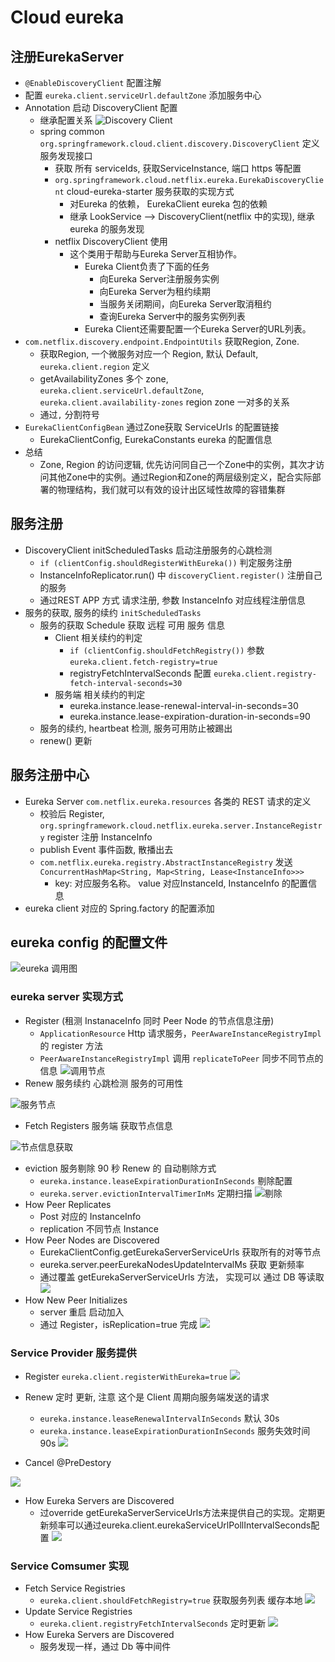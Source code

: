 # Cloud eureka

## 注册EurekaServer

- ```@EnableDiscoveryClient``` 配置注解
- 配置 ```eureka.client.serviceUrl.defaultZone``` 添加服务中心
- Annotation 启动 DiscoveryClient 配置
  - 继承配置关系
  ![Discovery Client](http://blog.didispace.com/assets/eureka-code-1.png)
  - spring common ```org.springframework.cloud.client.discovery.DiscoveryClient``` 定义服务发现接口
    - 获取 所有 serviceIds, 获取ServiceInstance, 端口 https 等配置
    - ```org.springframework.cloud.netflix.eureka.EurekaDiscoveryClient``` cloud-eureka-starter 服务获取的实现方式
      - 对Eureka 的依赖， EurekaClient eureka 包的依赖
      - 继承 LookService --> DiscoveryClient(netflix 中的实现), 继承eureka 的服务发现
    - netflix DiscoveryClient 使用
      - 这个类用于帮助与Eureka Server互相协作。
        - Eureka Client负责了下面的任务
          - 向Eureka Server注册服务实例
          - 向Eureka Server为租约续期
          - 当服务关闭期间，向Eureka Server取消租约
          - 查询Eureka Server中的服务实例列表
        - Eureka Client还需要配置一个Eureka Server的URL列表。
- ```com.netflix.discovery.endpoint.EndpointUtils``` 获取Region, Zone.
  - 获取Region, 一个微服务对应一个 Region, 默认 Default, ```eureka.client.region``` 定义
  - getAvailabilityZones 多个 zone, ```eureka.client.serviceUrl.defaultZone```, ```eureka.client.availability-zones``` region zone 一对多的关系
  - 通过```,``` 分割符号
- ```EurekaClientConfigBean``` 通过Zone获取 ServiceUrls 的配置链接
  - EurekaClientConfig, EurekaConstants eureka 的配置信息
- 总结
  - Zone, Region 的访问逻辑, 优先访问同自己一个Zone中的实例，其次才访问其他Zone中的实例。通过Region和Zone的两层级别定义，配合实际部署的物理结构，我们就可以有效的设计出区域性故障的容错集群

## 服务注册

- DiscoveryClient initScheduledTasks 启动注册服务的心跳检测
  - ```if (clientConfig.shouldRegisterWithEureka())``` 判定服务注册
  - InstanceInfoReplicator.run() 中 ```discoveryClient.register()``` 注册自己的服务
  - 通过REST APP 方式 请求注册, 参数 InstanceInfo 对应线程注册信息
- 服务的获取, 服务的续约 ```initScheduledTasks```
  - 服务的获取 Schedule 获取 远程 可用 服务 信息
    - Client 相关续约的判定
      - ```if (clientConfig.shouldFetchRegistry())``` 参数 ```eureka.client.fetch-registry=true```
      - registryFetchIntervalSeconds 配置 ```eureka.client.registry-fetch-interval-seconds=30```
    - 服务端 相关续约的判定
      - eureka.instance.lease-renewal-interval-in-seconds=30
      - eureka.instance.lease-expiration-duration-in-seconds=90
  - 服务的续约, heartbeat 检测, 服务可用防止被踢出
  - renew() 更新

## 服务注册中心

- Eureka Server ```com.netflix.eureka.resources``` 各类的 REST 请求的定义
  - 校验后 Register, ```org.springframework.cloud.netflix.eureka.server.InstanceRegistry``` register 注册 InstanceInfo
  - publish Event 事件函数, 散播出去
  - ```com.netflix.eureka.registry.AbstractInstanceRegistry``` 发送 ```ConcurrentHashMap<String, Map<String, Lease<InstanceInfo>>>```
    - key: 对应服务名称。 value 对应InstanceId, InstanceInfo 的配置信息
- eureka client 对应的 Spring.factory 的配置添加

## eureka config 的配置文件

![eureka 调用图](http://nobodyiam.com/images/2016-06-25/architecture-detail.png)

### eureka server 实现方式

- Register (租测 InstanaceInfo 同时 Peer Node 的节点信息注册)
  - ```ApplicationResource``` Http 请求服务，```PeerAwareInstanceRegistryImpl``` 的 register 方法
  - ```PeerAwareInstanceRegistryImpl``` 调用 ```replicateToPeer``` 同步不同节点的 信息
  ![调用节点](http://nobodyiam.com/images/2016-06-25/eureka-server-register.png) 
- Renew 服务续约 心跳检测 服务的可用性

![服务节点](http://nobodyiam.com/images/2016-06-25/eureka-server-renew.png)

- Fetch Registers 服务端 获取节点信息

![节点信息获取](http://nobodyiam.com/images/2016-06-25/eureka-server-fetch.png)

- eviction 服务剔除 90 秒 Renew 的 自动剔除方式
  - ```eureka.instance.leaseExpirationDurationInSeconds``` 剔除配置
  - ```eureka.server.evictionIntervalTimerInMs``` 定期扫描
  ![剔除](http://nobodyiam.com/images/2016-06-25/eureka-server-evict.png)
- How Peer Replicates
  - Post 对应的 InstanceInfo
  - replication 不同节点 Instance
- How Peer Nodes are Discovered
  - EurekaClientConfig.getEurekaServerServiceUrls 获取所有的对等节点
  - eureka.server.peerEurekaNodesUpdateIntervalMs 获取 更新频率
  - 通过覆盖 getEurekaServerServiceUrls 方法， 实现可以 通过 DB 等读取
  ![](http://nobodyiam.com/images/2016-06-25/eureka-server-peer-discovery.png)
- How New Peer Initializes
  - server 重启 启动加入
  - 通过 Register，isReplication=true 完成
  ![](http://nobodyiam.com/images/2016-06-25/eureka-server-peer-init.png)

### Service Provider 服务提供

- Register ```eureka.client.registerWithEureka=true```
  ![](http://nobodyiam.com/images/2016-06-25/service-provider-register.png)
- Renew 定时 更新, 注意 这个是 Client 周期向服务端发送的请求
  - ```eureka.instance.leaseRenewalIntervalInSeconds``` 默认 30s
  - ```eureka.instance.leaseExpirationDurationInSeconds``` 服务失效时间 90s
  ![](http://nobodyiam.com/images/2016-06-25/service-provider-renew.png)

- Cancel @PreDestory 

![](http://nobodyiam.com/images/2016-06-25/service-provider-cancel.png)

- How Eureka Servers are Discovered
  - 过override getEurekaServerServiceUrls方法来提供自己的实现。定期更新频率可以通过eureka.client.eurekaServiceUrlPollIntervalSeconds配置
  ![](http://nobodyiam.com/images/2016-06-25/client-discover-eureka-server.png)

### Service Comsumer 实现

- Fetch Service Registries
  - ```eureka.client.shouldFetchRegistry=true``` 获取服务列表 缓存本地
  ![](http://nobodyiam.com/images/2016-06-25/service-consumer-fetch-registries.png)
- Update Service Registries
  - ```eureka.client.registryFetchIntervalSeconds``` 定时更新 
  ![](http://nobodyiam.com/images/2016-06-25/service-consumer-update-registries.png)
- How Eureka Servers are Discovered
  - 服务发现一样，通过 Db 等中间件

